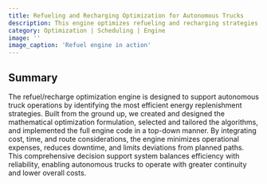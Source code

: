 ```yaml
---
title: Refueling and Recharging Optimization for Autonomous Trucks
description: This engine optimizes refueling and recharging strategies for autonomous trucks to reduce operational costs, minimize downtime, and limit deviations from planned routes.
category: Optimization | Scheduling | Engine
image: ''
image_caption: 'Refuel engine in action'
---
```


## Summary

The refuel/recharge optimization engine is designed to support autonomous truck operations by identifying the most efficient energy replenishment strategies. Built from the ground up, we created and designed the mathematical optimization formulation, selected and tailored the algorithms, and implemented the full engine code in a top-down manner. By integrating cost, time, and route considerations, the engine minimizes operational expenses, reduces downtime, and limits deviations from planned paths. This comprehensive decision support system balances efficiency with reliability, enabling autonomous trucks to operate with greater continuity and lower overall costs.
